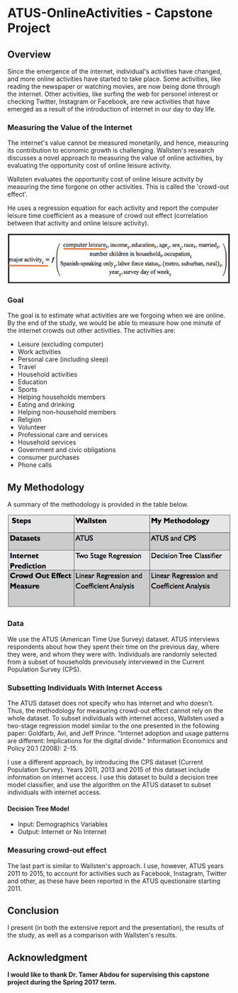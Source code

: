 # ATUS-OnlineActivities - Capstone Project 

## Overview

Since the emergence of the internet, individual's activities have changed, and more online activities have started to take place. Some activities, like reading the newspaper or watching movies, are now being done through the internet. Other activities, like surfing the web for personel interest or checking Twitter, Instagram or Facebook, are new activities that have emerged as a result of the introduction of internet in our day to day life. 


### Measuring the Value of the Internet

The internet's value cannot be measured monetarily, and hence, measuring its contribution to economic growth is challenging. Wallsten's research discusses a novel approach to measuring the value of online activities, by evaluating the opportunity cost of online leisure activity. 

Wallsten evaluates the opportunity cost of online leisure activity by measuring the time forgone on other activities. This is called the 'crowd-out effect'.

He uses a regression equation for each activity and report the computer leisure time coefficient as a measure of crowd out effect (correlation between that activity and online leisure activity).

![equation](https://github.com/Dalia-Sh/ATUS-OnlineActivities/blob/master/Other/equation.png)

### Goal
The goal is to estimate what activities are we forgoing when we are online. By the end of the study, we would be able to measure how one minute of the internet crowds out other activities. The activities are: 

- Leisure (excluding computer)
- Work activities
- Personal care (including sleep)
- Travel
- Household activities
- Education
- Sports
- Helping households members
- Eating and drinking
- Helping non-household members
- Religion
- Volunteer
- Professional care and services
- Household services
- Government and civic obligations
- consumer purchases
- Phone calls

## My Methodology

A summary of the methodology is provided in the table below.

![summary](https://github.com/Dalia-Sh/ATUS-OnlineActivities/blob/master/Other/summary.png)

### Data
We use the ATUS (American Time Use Survey) dataset. ATUS interviews respondents about how they spent their time on the previous day, where they were, and whom they were with. Individuals are randomly selected from a subset of households previousely interviewed in the Current Population Survey (CPS). 

### Subsetting Individuals With Internet Access
The ATUS dataset does not specify who has internet and who doesn't. Thus, the methodology for measuring crowd-out effect cannot rely on the whole dataset.
To subset individuals with internet access, Wallsten used a two-stage regression model similar to the one presented in the following paper: Goldfarb, Avi, and Jeff Prince. "Internet adoption and usage patterns are different: Implications for the
digital divide." Information Economics and Policy 20.1 (2008): 2-15.

I use a different approach, by introducing the CPS dataset (Current Population Survey). Years 2011, 2013 and 2015 of this dataset include information on internet access. I use this dataset to build a decision tree model classifier, and use the algorithm on the ATUS dataset to subset individuals with internet access.

#### Decision Tree Model
- Input: Demographics Variables
- Output: Internet or No Internet

### Measuring crowd-out effect
The last part is similar to Wallsten's approach. I use, however, ATUS years 2011 to 2015, to account for activities such as Facebook, Instagram, Twitter and other, as these have been reported in the ATUS questionaire starting 2011.

## Conclusion
I present (in both the extensive report and the presentation), the results of the study, as well as a comparison with Wallsten's results. 

## Acknowledgment

**I would like to thank Dr. Tamer Abdou for supervising this capstone project during the Spring 2017 term.** 
